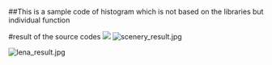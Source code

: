 ##This is a sample code of histogram which is not based on the libraries but individual function

#result of the source codes
![](http://)
![scenery_result.jpg](G:\matlab\scenery_result.jpg)


![lena_result.jpg](G:\matlab\lena_result.jpg)
